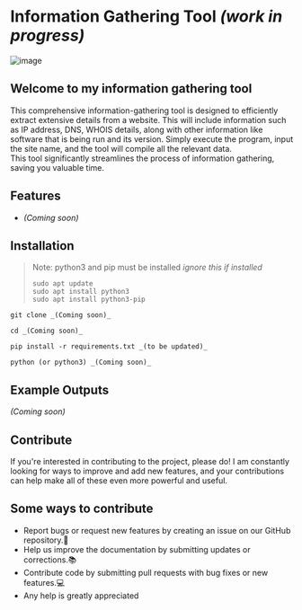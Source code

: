 # Information Gathering Tool _(work in progress)_

![image](https://github.com/HaldenLF/Information-Gathering-Tool/assets/165461117/64ef5afe-dc3b-4d91-a9cd-7e67a1a2260c)

## Welcome to my information gathering tool
This comprehensive information-gathering tool is designed to efficiently extract extensive details from a website. This will include information such as IP address, DNS, WHOIS details, along with other information like software that is being run and its version. Simply execute the program, input the site name, and the tool will compile all the relevant data.<br />
This tool significantly streamlines the process of information gathering, saving you valuable time. <br />

## Features
* _(Coming soon)_

## Installation
> Note: python3 and pip must be installed _ignore this if installed_
> ```
> sudo apt update
> sudo apt install python3
> sudo apt install python3-pip
> ```
 ```
 git clone _(Coming soon)_
 ```
```
cd _(Coming soon)_
```
```
pip install -r requirements.txt _(to be updated)_
```
```
python (or python3) _(Coming soon)_
```

## Example Outputs
_(Coming soon)_

## Contribute
If you're interested in contributing to the project, please do! I am constantly looking for ways to improve and add new features, and your contributions can help make all of these even more powerful and useful.

## Some ways to contribute
* Report bugs or request new features by creating an issue on our GitHub repository.🐛
* Help us improve the documentation by submitting updates or corrections.📚
* Contribute code by submitting pull requests with bug fixes or new features.💻
* Any help is greatly appreciated